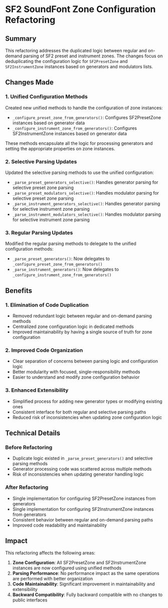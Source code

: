 # SF2 SoundFont Zone Configuration Refactoring

## Summary

This refactoring addresses the duplicated logic between regular and on-demand parsing of SF2 preset and instrument zones. The changes focus on deduplicating the configuration logic for `SF2PresetZone` and `SF2InstrumentZone` instances based on generators and modulators lists.

## Changes Made

### 1. Unified Configuration Methods

Created new unified methods to handle the configuration of zone instances:

- `_configure_preset_zone_from_generators()`: Configures SF2PresetZone instances based on generator data
- `_configure_instrument_zone_from_generators()`: Configures SF2InstrumentZone instances based on generator data

These methods encapsulate all the logic for processing generators and setting the appropriate properties on zone instances.

### 2. Selective Parsing Updates

Updated the selective parsing methods to use the unified configuration:

- `_parse_preset_generators_selective()`: Handles generator parsing for selective preset zone parsing
- `_parse_preset_modulators_selective()`: Handles modulator parsing for selective preset zone parsing
- `_parse_instrument_generators_selective()`: Handles generator parsing for selective instrument zone parsing
- `_parse_instrument_modulators_selective()`: Handles modulator parsing for selective instrument zone parsing

### 3. Regular Parsing Updates

Modified the regular parsing methods to delegate to the unified configuration methods:

- `_parse_preset_generators()`: Now delegates to `_configure_preset_zone_from_generators()`
- `_parse_instrument_generators()`: Now delegates to `_configure_instrument_zone_from_generators()`

## Benefits

### 1. Elimination of Code Duplication
- Removed redundant logic between regular and on-demand parsing methods
- Centralized zone configuration logic in dedicated methods
- Improved maintainability by having a single source of truth for zone configuration

### 2. Improved Code Organization
- Clear separation of concerns between parsing logic and configuration logic
- Better modularity with focused, single-responsibility methods
- Easier to understand and modify zone configuration behavior

### 3. Enhanced Extensibility
- Simplified process for adding new generator types or modifying existing ones
- Consistent interface for both regular and selective parsing paths
- Reduced risk of inconsistencies when updating zone configuration logic

## Technical Details

### Before Refactoring
- Duplicate logic existed in `_parse_preset_generators()` and selective parsing methods
- Generator processing code was scattered across multiple methods
- Risk of inconsistencies when updating generator handling logic

### After Refactoring
- Single implementation for configuring SF2PresetZone instances from generators
- Single implementation for configuring SF2InstrumentZone instances from generators
- Consistent behavior between regular and on-demand parsing paths
- Improved code readability and maintainability

## Impact

This refactoring affects the following areas:

1. **Zone Configuration**: All SF2PresetZone and SF2InstrumentZone instances are now configured using unified methods
2. **Parsing Performance**: No performance impact as the same operations are performed with better organization
3. **Code Maintainability**: Significant improvement in maintainability and extensibility
4. **Backward Compatibility**: Fully backward compatible with no changes to public interfaces